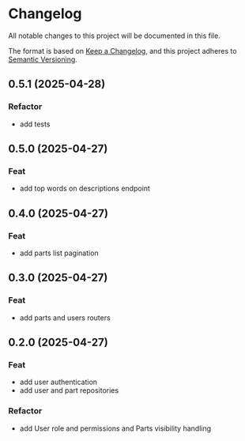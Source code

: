 # Changelog

All notable changes to this project will be documented in this file.

The format is based on [Keep a Changelog](https://keepachangelog.com/en/1.0.0/),
and this project adheres to [Semantic Versioning](https://semver.org/spec/v2.0.0.html).

## 0.5.1 (2025-04-28)

### Refactor

- add tests

## 0.5.0 (2025-04-27)

### Feat

- add top words on descriptions endpoint

## 0.4.0 (2025-04-27)

### Feat

- add parts list pagination

## 0.3.0 (2025-04-27)

### Feat

- add parts and users routers

## 0.2.0 (2025-04-27)

### Feat

- add user authentication
- add user and part repositories

### Refactor

- add User role and permissions and Parts visibility handling
